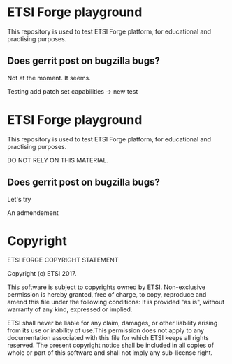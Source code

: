 # ETSI Forge playground

This repository  is used to test ETSI Forge platform, for educational and practising purposes.


## Does gerrit post on bugzilla bugs?

Not at the moment. It seems.

Testing add patch set capabilities
  -> new test
# ETSI Forge playground

This repository  is used to test ETSI Forge platform, for educational and practising purposes.

DO NOT RELY ON THIS MATERIAL.

## Does gerrit post on bugzilla bugs?

Let's try


An admendement

# Copyright

ETSI FORGE COPYRIGHT STATEMENT

Copyright (c) ETSI 2017.

This software is subject to copyrights owned by ETSI. Non-exclusive permission
is hereby granted, free of charge, to copy, reproduce and amend this file
under the following conditions: It is provided "as is", without warranty of any
kind, expressed or implied.

ETSI shall never be liable for any claim, damages, or other liability arising
from its use or inability of use.This permission does not apply to any documentation
associated with this file for which ETSI keeps all rights reserved. The present
copyright notice shall be included in all copies of whole or part of this
software and shall not imply any sub-license right.


